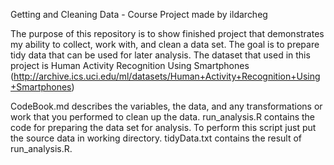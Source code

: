 Getting and Cleaning Data - Course Project
made by ildarcheg

The purpose of this repository is to show finished project that demonstrates my ability to collect, work with, and clean a data set. The goal is to prepare tidy data that can be used for later analysis. 
The dataset that used in this project is Human Activity Recognition Using Smartphones (http://archive.ics.uci.edu/ml/datasets/Human+Activity+Recognition+Using+Smartphones)

CodeBook.md describes the variables, the data, and any transformations or work that you performed to clean up the data.
run_analysis.R contains the code for preparing the data set for analysis. To perform this script just put the source data in working directory.
tidyData.txt contains the result of run_analysis.R.